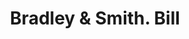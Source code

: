 ---
doi: 10.7916/D8J68TZK
date_other: '1870'
date_other_textual: 1870-1879
form: printed ephemera
genre:
- Invoices
name:
- Bradley & Smith
object_in_context_url: https://biggert.cul.columbia.edu/items/view/ave_biggert_00959
subject_hierarchical_geographic:
- New York, New York, United States
subject_name:
- Bradley & Smith
title: Bradley & Smith. Bill
sort_title: Bradley & Smith. Bill
call_number: ave_biggert_00959
coordinates:
- 40.71277777777778,-74.00583333333333
pid: ave_biggert_00959
identifiers: ave_biggert_00959
thumbnail: https://derivativo-3.library.columbia.edu/iiif/2/ldpd:344383/full/!256,256/0/native.jpg
permalink: /biggert/ave_biggert_00959/
layout: iiif-image-page
---